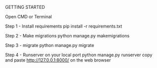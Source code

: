 
GETTING STARTED

Open CMD or Terminal

Step 1 - Install requirements
  pip install -r requirements.txt
 
Step 2 - Make migrations
  python manage.py makemigrations

Step 3 - migrate
  python manage.py migrate

Step 4 - Runserver on your local port
    python manage.py runserver
    copy and paste http://127.0.0.1:8000/ on the web browser

    
    
